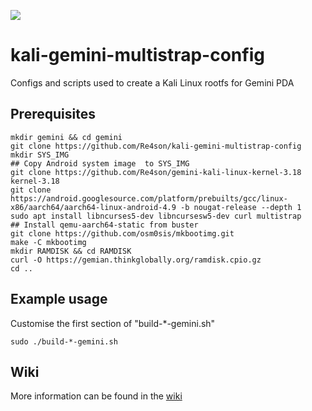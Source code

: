 ![](https://re4son-kernel.com/wp-content/uploads/Kali-Gem-sddm.jpg)  

# kali-gemini-multistrap-config
Configs and scripts used to create a Kali Linux rootfs for Gemini PDA

## Prerequisites
```
mkdir gemini && cd gemini
git clone https://github.com/Re4son/kali-gemini-multistrap-config
mkdir SYS_IMG
## Copy Android system image  to SYS_IMG
git clone https://github.com/Re4son/gemini-kali-linux-kernel-3.18 kernel-3.18
git clone https://android.googlesource.com/platform/prebuilts/gcc/linux-x86/aarch64/aarch64-linux-android-4.9 -b nougat-release --depth 1
sudo apt install libncurses5-dev libncursesw5-dev curl multistrap
## Install qemu-aarch64-static from buster
git clone https://github.com/osm0sis/mkbootimg.git
make -C mkbootimg
mkdir RAMDISK && cd RAMDISK
curl -O https://gemian.thinkglobally.org/ramdisk.cpio.gz 
cd ..
```


## Example usage
Customise the first section of "build-*-gemini.sh"
```
sudo ./build-*-gemini.sh
```
  
## Wiki
More information can be found in the [wiki](https://github.com/Re4son/kali-gemini-multistrap-config/wiki)
